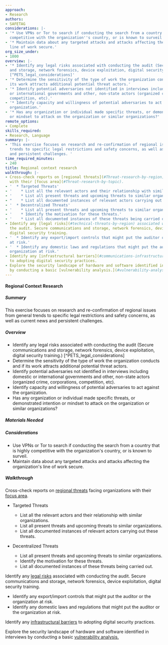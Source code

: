 ```yaml
---
approach:
- Research
authors:
- SAFETAG
considerations: |-
- '* Use VPNs or Tor to search if conducting the search from a country that is highly
  competitive with the organization''s country, or is known to surveil.'
- '* Maintain data about any targeted attacks and attacks affecting the organization''s
  line of work secure.'
org_size_under:
- 1000
overview: |-
- '* Identify any legal risks associated with conducting the audit (Secure communications
  and storage, network forensics, device exploitation, digital security training.)
  [^PETS_legal_considerations]'
- '* Determine the sensitivity of the type of work the organization conducts and if
  its work attracts additional potential threat actors.'
- '* Identify potential adversaries not identified in interviews including domestic
  or international governments and other, non-state actors (organized crime, corporations,
  competition, etc).'
- '* Identify capacity and willingness of potential adversaries to act against the
  organization.'
- '* Has any organization or individual made specific threats, or demonstrated intention
  or mindset to attack on the organization or similar organizations?'
remote_options:
- Complete
skills_required:
- Research, Language
summary: |-
- 'This exercise focuses on research and re-confirmation of regional issues from general
  trends to specific legal restrictions and safety concerns, as well as current news
  and persistent challenges. '
time_required_minutes:
- 240
title: Regional context research
walkthrough: |-
- Cross-check reports on [regional threats](#Threat-research-by-region) facing organizations
  with their [focus area](#Threat-research-by-topic).
- '  * Targeted Threats'
- '    * List all the relevant actors and their relationship with similar organizations.'
- '    * List all present threats and upcoming threats to similar organizations.'
- "    * List all documented instances of relevant actors carrying out these threats.\t"
- '  * Decentralized Threats'
- '    * List all present threats and upcoming threats to similar organizations.'
- '    * Identify the motivation for these threats.'
- '    * List all documented instances of these threats being carried out.'
- Identify any [legal risks](#technical-threats-by-region) associated with conducting
  the audit. Secure communications and storage, network forensics, device exploitation,
  digital security training.
- '  * Identify any export/import controls that might put the auditor or the organization
  at risk.'
- '  * Identify any domestic laws and regulations that might put the auditor or the
  organization at risk.'
- Identify any [infrastructural barriers](#communications-infrastructure-research)
  to adopting digital security practices.
- Explore the security landscape of hardware and software identified in interviews
  by conducting a basic [vulnerability analysis.](#vulnerability-analysis)
---
```


#### Regional Context Research

##### Summary
This exercise focuses on research and re-confirmation of regional issues from general trends to specific legal restrictions and safety concerns, as well as current news and persistent challenges. 

##### Overview

* Identify any legal risks associated with conducting the audit (Secure communications and storage, network forensics, device exploitation, digital security training.) [^PETS_legal_considerations]
* Determine the sensitivity of the type of work the organization conducts and if its work attracts additional potential threat actors.
* Identify potential adversaries not identified in interviews including domestic or international governments and other, non-state actors (organized crime, corporations, competition, etc).
* Identify capacity and willingness of potential adversaries to act against the organization.
* Has any organization or individual made specific threats, or demonstrated intention or mindset to attack on the organization or similar organizations?

##### Materials Needed

##### Considerations

* Use VPNs or Tor to search if conducting the search from a country that is highly competitive with the organization's country, or is known to surveil.
* Maintain data about any targeted attacks and attacks affecting the organization's line of work secure.

##### Walkthrough

Cross-check reports on [regional threats](#Threat-research-by-region) facing organizations with their [focus area](#Threat-research-by-topic).

  * Targeted Threats
    * List all the relevant actors and their relationship with similar organizations.
    * List all present threats and upcoming threats to similar organizations.
    * List all documented instances of relevant actors carrying out these threats.	

  * Decentralized Threats
    * List all present threats and upcoming threats to similar organizations.
    * Identify the motivation for these threats.
    * List all documented instances of these threats being carried out.

Identify any [legal risks](#technical-threats-by-region) associated with conducting the audit. Secure communications and storage, network forensics, device exploitation, digital security training.

  * Identify any export/import controls that might put the auditor or the organization at risk.
  * Identify any domestic laws and regulations that might put the auditor or the organization at risk.

Identify any [infrastructural barriers](#communications-infrastructure-research) to adopting digital security practices.

Explore the security landscape of hardware and software identified in interviews by conducting a basic [vulnerability analysis.](#vulnerability-analysis)